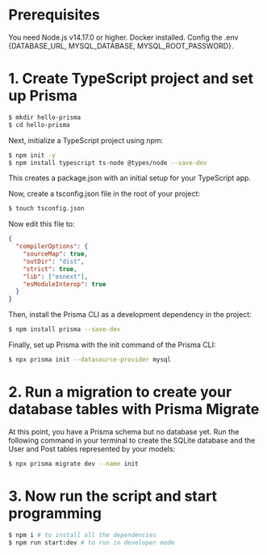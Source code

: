 # Prerequisites

You need Node.js v14.17.0 or higher.
Docker installed.
Config the .env {DATABASE_URL, MYSQL_DATABASE, MYSQL_ROOT_PASSWORD}.

# 1. Create TypeScript project and set up Prisma


```bash
$ mkdir hello-prisma
$ cd hello-prisma
```

Next, initialize a TypeScript project using npm:

```bash
$ npm init -y
$ npm install typescript ts-node @types/node --save-dev
```

This creates a package.json with an initial setup for your TypeScript app.

Now, create a tsconfig.json file in the root of your project:

```bash
$ touch tsconfig.json
```

Now edit this file to:

```json
{
  "compilerOptions": {
    "sourceMap": true,
    "outDir": "dist",
    "strict": true,
    "lib": ["esnext"],
    "esModuleInterop": true
  }
}
```

Then, install the Prisma CLI as a development dependency in the project:

```bash
$ npm install prisma --save-dev
```

Finally, set up Prisma with the init command of the Prisma CLI:

```bash
$ npx prisma init --datasource-provider mysql
```

# 2. Run a migration to create your database tables with Prisma Migrate

At this point, you have a Prisma schema but no database yet. Run the following command in your terminal to create the SQLite database and the User and Post tables represented by your models:

```bash
$ npx prisma migrate dev --name init
```

# 3. Now run the script and start programming

```bash
$ npm i # to install all the dependencies
$ npm run start:dev # to run in developer mode
```

